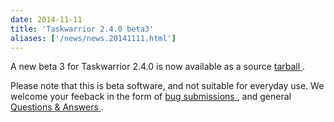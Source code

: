 ```yaml
---
date: 2014-11-11
title: 'Taskwarrior 2.4.0 beta3'
aliases: ['/news/news.20141111.html']
---
```

<div class="col-md-8 main">
 <div class="row">
  <p>
   A new beta 3 for Taskwarrior 2.4.0 is now available as a source
   <a href="/download/task-latest.tar.gz">
    tarball
   </a>
   .
  </p>
  <p>
   Please note that this is beta software, and not suitable for
            everyday use.  We welcome your feeback in the form of
   <a href="https://bug.tasktools.org">
    bug submissions
   </a>
   ,
            and general
   <a href="https://answers.tasktools.org">
    Questions &amp; Answers
   </a>
   .
  </p>
 </div>
</div>

